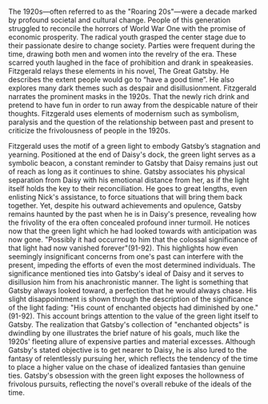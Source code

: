 The 1920s—often referred to as the "Roaring 20s"—were a decade marked by profound societal and cultural change. People of this generation struggled to reconcile the horrors of World War One with the promise of economic prosperity. The radical youth grasped the center stage due to their passionate desire to change society. Parties were frequent during the time, drawing both men and women into the revelry of the era. These scarred youth laughed in the face of prohibition and drank in speakeasies. Fitzgerald relays these elements in his novel, The Great Gatsby. He describes the extent people would go to “have a good time”. He also explores many dark themes such as despair and disillusionment. Fitzgerald narrates the prominent masks in the 1920s.   That the newly rich drink and pretend to have fun in order to run away from the despicable nature of their thoughts. Fitzgerald uses elements of modernism such as symbolism, paralysis and the question of the relationship between past and present to criticize the frivolousness of people in the 1920s.

Fitzgerald uses the motif of a green light to embody Gatsby’s stagnation and yearning. Positioned at the end of Daisy's dock, the green light serves as a symbolic beacon, a constant reminder to Gatsby that Daisy remains just out of reach as long as it continues to shine. Gatsby associates his physical separation from Daisy with his emotional distance from her, as if the light itself holds the key to their reconciliation. He goes to great lengths, even enlisting Nick's assistance, to force situations that will bring them back together. Yet, despite his outward achievements and opulence, Gatsby remains haunted by the past when he is in Daisy's presence, revealing how the frivolity of the era often concealed profound inner turmoil. He notices now that the green light which he had looked towards with anticipation was now gone. "Possibly it had occurred to him that the colossal significance of that light had now vanished forever"(91-92). This highlights how even seemingly insignificant concerns from one's past can interfere with the present, impeding the efforts of even the most determined individuals. The significance mentioned ties into Gatsby's ideal of Daisy and it serves to disillusion him from his anachronistic manner. The light is something that Gatsby always looked toward, a perfection that he would always chase. His slight disappointment is shown through the description of the significance of the light fading: "His count of enchanted objects had diminished by one."(91-92). This account brings attention to the value of the green light itself to Gatsby. The realization that Gatsby's collection of "enchanted objects" is dwindling by one illustrates the brief nature of his goals, much like the 1920s' fleeting allure of expensive parties and material excesses. Although Gatsby's stated objective is to get nearer to Daisy, he is also lured to the fantasy of relentlessly pursuing her, which reflects the tendency of the time to place a higher value on the chase of idealized fantasies than genuine ties. Gatsby's obsession with the green light  exposes the hollowness of frivolous pursuits, reflecting the novel's overall rebuke of the ideals of the time.

